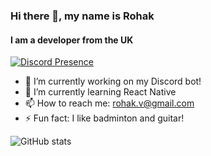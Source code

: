 ### Hi there 👋, my name is Rohak
#### I am a developer from the UK


[![Discord Presence](https://lanyard.cnrad.dev/api/657594207657000989)](https://discord.com/users/657594207657000989)

- 🔭 I’m currently working on my Discord bot! 
- 🌱 I’m currently learning React Native 
- 📫 How to reach me: rohak.v@gmail.com 
- ⚡ Fun fact: I like badminton and guitar! 

![GitHub stats](https://github-readme-stats.vercel.app/api?username=ImRohak&show_icons=true&theme=dark)  

